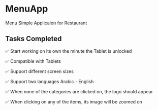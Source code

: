 # MenuApp
Menu Simple Applicaion for Restaurant

## Tasks Completed
:white_check_mark: Start working on its own the minute the Tablet is unlocked 

:white_check_mark: Compatible with Tablets 

:white_check_mark: Support different screen sizes

:white_check_mark: Support two languages Arabic - English

:white_check_mark: When none of the categories are clicked on, the logo should appear

:white_check_mark: When clicking on any of the items, its image will be zoomed on 
